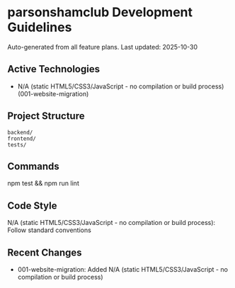 # parsonshamclub Development Guidelines

Auto-generated from all feature plans. Last updated: 2025-10-30

## Active Technologies

- N/A (static HTML5/CSS3/JavaScript - no compilation or build process) (001-website-migration)

## Project Structure

```text
backend/
frontend/
tests/
```

## Commands

npm test && npm run lint

## Code Style

N/A (static HTML5/CSS3/JavaScript - no compilation or build process): Follow standard conventions

## Recent Changes

- 001-website-migration: Added N/A (static HTML5/CSS3/JavaScript - no compilation or build process)

<!-- MANUAL ADDITIONS START -->
<!-- MANUAL ADDITIONS END -->
